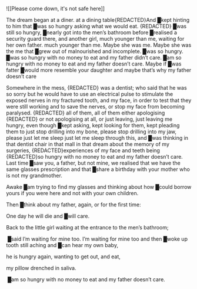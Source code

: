 
![[Please come down, it's not safe here]]





The dream began at a diner. at a dining table{REDACTED}And █kept hinting to him that █was so hungry asking what we would eat. {REDACTED} █was still so hungry, █nearly got into the men’s bathroom before █realised a security guard there, and another girl, much younger than me, waiting for her own father. much younger than me. Maybe she was me. Maybe she was the me that █grew out of malnourished and incomplete. █was so hungry. █was so hungry with no money to eat and my father didn’t care. █am so hungry with no money to eat and my father doesn’t care. Maybe if █was fatter █would more resemble your daughter and maybe that’s why my father doesn’t care 

Somewhere in the mess, {REDACTED} was a dentist; who said that he was so sorry but he would have to use an electrical pulse to stimulate the exposed nerves in my fractured tooth, and my face, in order to test that they were still working and to save the nerves, or stop my face from becoming paralysed. {REDACTED} all of them, all of them either apologising {REDACTED} or not apologising at all, or just leaving, just leaving me hungry, even though █kept asking, kept looking for them, kept pleading them to just stop drilling into my bone, please stop drilling into my jaw, please just let me sleep just let me sleep through this, and █was thinking in that dentist chair in that mall in that dream about the memory of my surgeries, {REDACTED}experiences of my face and teeth being {REDACTED}so hungry with no money to eat and my father doesn’t care. 
Last time █saw you, a father, but not mine, we realised that we have the same glasses prescription and that █share a birthday with your mother who is not my grandmother. 

Awake █am trying to find my glasses and thinking about how █could borrow yours if you were here and not with your own children. 

Then █think about my father, again, or for the first time:

One day he will die and █will care.

Back to the little girl waiting at the entrance to the men’s bathroom;

 █said I’m waiting for mine too. I’m waiting for mine too and then █woke up tooth still aching and █can hear my own baby, 

he is hungry again, wanting to get out, and eat, 

my pillow drenched in saliva.

 █am so hungry with no money to eat and my father doesn’t care.